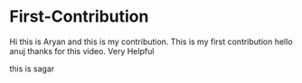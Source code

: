 # First-Contribution
Hi this is Aryan and this is my contribution.
This is my first contribution
hello anuj thanks for this video. Very Helpful

this is sagar